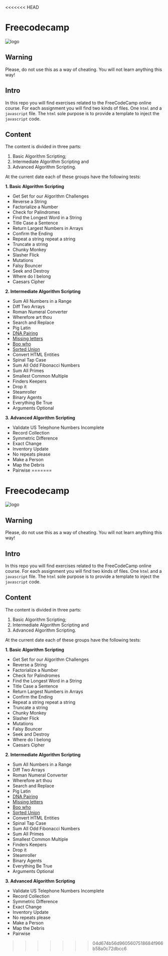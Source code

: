 <<<<<<< HEAD
# Freecodecamp

![logo](https://thomas-ko.github.io/freecodecamp-redesign/assets/img/logo-footer.svg "FreeCodeCamp logo")

## Warning
Please, do not use this as a way of cheating. You will not learn anything this way!

## Intro
In this repo you will find exercises related to the FreeCodeCamp online course.
For each assignment you will find two kinds of files. One `html` and a
`javascript` file. The `html` sole purpose is to provide a template to inject
the `javascript` code.


## Content
The content is divided in three parts:
1. Basic Algorithm Scripting;
2. Intermediate Algorithm Scripting and
3. Advanced Algorithm Scripting.

At the current date each of these groups have the following tests:

**1. Basic Algorithm Scripting**
  * Get Set for our Algorithm Challenges
  * Reverse a String
  * Factorialize a Number
  * Check for Palindromes
  * Find the Longest Word in a String
  * Title Case a Sentence
  * Return Largest Numbers in Arrays
  * Confirm the Ending
  * Repeat a string repeat a string
  * Truncate a string
  * Chunky Monkey
  * Slasher Flick
  * Mutations
  * Falsy Bouncer
  * Seek and Destroy
  * Where do I belong
  * Caesars Cipher

**2. Intermediate Algorithm Scripting**
  * Sum All Numbers in a Range
  * Diff Two Arrays
  * Roman Numeral Converter
  * Wherefore art thou
  * Search and Replace
  * Pig Latin
  * [DNA Pairing](https://github.com/luis-alves/Freecodecamp/tree/master/DNA-Pairing)
  * [Missing letters](https://github.com/luis-alves/Freecodecamp/tree/master/Missing-Letters)
  * [Boo who](https://github.com/luis-alves/Freecodecamp/tree/master/Boo-who)
  * [Sorted Union](https://github.com/luis-alves/Freecodecamp/tree/master/Sorted-Union)
  * Convert HTML Entities
  * Spinal Tap Case
  * Sum All Odd Fibonacci Numbers
  * Sum All Primes
  * Smallest Common Multiple
  * Finders Keepers
  * Drop it
  * Steamroller
  * Binary Agents
  * Everything Be True
  * Arguments Optional

  **3. Advanced Algorithm Scripting**
  * Validate US Telephone Numbers Incomplete
  * Record Collection
  * Symmetric Difference
  * Exact Change
  * Inventory Update
  * No repeats please
  * Make a Person
  * Map the Debris
  * Pairwise
=======
# Freecodecamp

![logo](https://thomas-ko.github.io/freecodecamp-redesign/assets/img/logo-footer.svg "FreeCodeCamp logo")

## Warning
Please, do not use this as a way of cheating. You will not learn anything this way!

## Intro
In this repo you will find exercises related to the FreeCodeCamp online course.
For each assignment you will find two kinds of files. One `html` and a
`javascript` file. The `html` sole purpose is to provide a template to inject
the `javascript` code.

## Content
The content is divided in three parts:
1. Basic Algorithm Scripting;
2. Intermediate Algorithm Scripting and
3. Advanced Algorithm Scripting.

At the current date each of these groups have the following tests:

**1. Basic Algorithm Scripting**
  * Get Set for our Algorithm Challenges
  * Reverse a String
  * Factorialize a Number
  * Check for Palindromes
  * Find the Longest Word in a String
  * Title Case a Sentence
  * Return Largest Numbers in Arrays
  * Confirm the Ending
  * Repeat a string repeat a string
  * Truncate a string
  * Chunky Monkey
  * Slasher Flick
  * Mutations
  * Falsy Bouncer
  * Seek and Destroy
  * Where do I belong
  * Caesars Cipher

**2. Intermediate Algorithm Scripting**
  * Sum All Numbers in a Range
  * Diff Two Arrays
  * Roman Numeral Converter
  * Wherefore art thou
  * Search and Replace
  * Pig Latin
  * [DNA Pairing](https://github.com/luis-alves/Freecodecamp/tree/master/DNA-Pairing)
  * [Missing letters](https://github.com/luis-alves/Freecodecamp/tree/master/Missing-Letters)
  * [Boo who](https://github.com/luis-alves/Freecodecamp/tree/master/Boo-who)
  * [Sorted Union](https://github.com/luis-alves/Freecodecamp/tree/master/Sorted-Union)
  * Convert HTML Entities
  * Spinal Tap Case
  * Sum All Odd Fibonacci Numbers
  * Sum All Primes
  * Smallest Common Multiple
  * Finders Keepers
  * Drop it
  * Steamroller
  * Binary Agents
  * Everything Be True
  * Arguments Optional

  **3. Advanced Algorithm Scripting**
  * Validate US Telephone Numbers Incomplete
  * Record Collection
  * Symmetric Difference
  * Exact Change
  * Inventory Update
  * No repeats please
  * Make a Person
  * Map the Debris
  * Pairwise
>>>>>>> 04d674b56d9605607518684f966b58a0c72dbcc6
